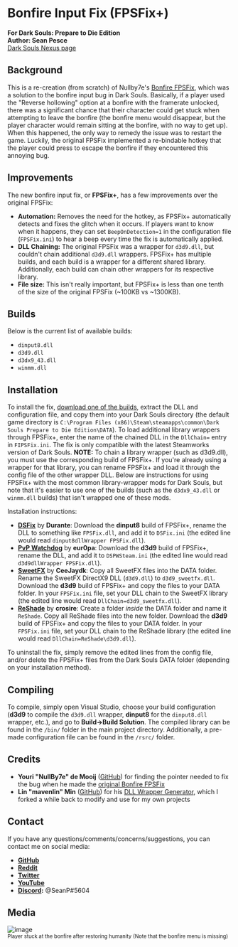 # Bonfire Input Fix (FPSFix+)  
**For Dark Souls: Prepare to Die Edition**  
**Author: Sean Pesce**  
[Dark Souls Nexus page](https://www.nexusmods.com/darksouls/mods/1343/)  


## Background  
This is a re-creation (from scratch) of Nullby7e's [Bonfire FPSFix](https://github.com/NullBy7e/FPSFix), which was a solution to the bonfire input bug in Dark Souls. Basically, if a player used the "Reverse hollowing" option at a bonfire with the framerate unlocked, there was a significant chance that their character could get stuck when attempting to leave the bonfire (the bonfire menu would disappear, but the player character would remain sitting at the bonfire, with no way to get up). When this happened, the only way to remedy the issue was to restart the game. Luckily, the original FPSFix implemented a re-bindable hotkey that the player could press to escape the bonfire if they encountered this annoying bug.  


## Improvements  
The new bonfire input fix, or **FPSFix+**, has a few improvements over the original FPSFix:  

*  **Automation:** Removes the need for the hotkey, as FPSFix+ automatically detects and fixes the glitch when it occurs. If players want to know when it happens, they can set `BeepOnDetection=1` in the configuration file (`FPSFix.ini`) to hear a beep every time the fix is automatically applied.  
*  **DLL Chaining:** The original FPSFix was a wrapper for `d3d9.dll`, but couldn't chain additional `d3d9.dll` wrappers. FPSFix+ has multiple builds, and each build is a wrapper for a different shared library. Additionally, each build can chain other wrappers for its respective library.  
*  **File size:** This isn't really important, but FPSFix+ is less than one tenth of the size of the original FPSFix (~100KB vs ~1300KB).  


## Builds  
Below is the current list of available builds:  

* `dinput8.dll`  
* `d3d9.dll`  
* `d3dx9_43.dll`  
* `winmm.dll`  


## Installation  
To install the fix, [download one of the builds](https://github.com/SeanPesce/FPSFix-Plus/releases), extract the DLL and configuration file, and copy them into your Dark Souls directory (the default game directory is `C:\Program Files (x86)\Steam\steamapps\common\Dark Souls Prepare to Die Edition\DATA`). To load additional library wrappers through FPSFix+, enter the name of the chained DLL in the `DllChain=` entry in `FIPSFix.ini`. The fix is only compatible with the latest Steamworks version of Dark Souls. **NOTE:** To chain a library wrapper (such as d3d9.dll), you must use the corresponding build of FPSFix+. If you're already using a wrapper for that library, you can rename FPSFix+ and load it through the config file of the other wrapper DLL. Below are instructions for using FPSFix+ with the most common library-wrapper mods for Dark Souls, but note that it's easier to use one of the builds (such as the `d3dx9_43.dll` or `winmm.dll` builds) that isn't wrapped one of these mods.  

Installation instructions:   

* **[DSFix](https://github.com/PeterTh/dsfix)** by **Durante**: Download the **dinput8** build of FPSFix+, rename the DLL to something like `FPSFix.dll`, and add it to `DSFix.ini` (the edited line would read `dinput8dllWrapper FPSFix.dll`).  
* **[PvP Watchdog](https://www.nexusmods.com/darksouls/mods/849/)** by **eur0pa**: Download the **d3d9** build of FPSFix+, rename the DLL, and add it to `DSPWSteam.ini` (the edited line would read `d3d9dllWrapper FPSFix.dll`).  
* **[SweetFX](https://www.nexusmods.com/darksouls/mods/144)** by **CeeJaydk**: Copy all SweetFX files into the DATA folder. Rename the SweetFX DirectX9 DLL (`d3d9.dll`) to `d3d9_sweetfx.dll`. Download the **d3d9** build of FPSFix+ and copy the files to your DATA folder. In your `FPSFix.ini` file, set your DLL chain to the SweetFX library (the edited line would read `DllChain=d3d9_sweetfx.dll`).  
* **[ReShade](https://github.com/crosire/reshade)** by **crosire**: Create a folder *inside* the DATA folder and name it `ReShade`. Copy all ReShade files into the new folder. Download the **d3d9** build of FPSFix+ and copy the files to your DATA folder. In your `FPSFix.ini` file, set your DLL chain to the ReShade library (the edited line would read `DllChain=ReShade\d3d9.dll`).   

To uninstall the fix, simply remove the edited lines from the config file, and/or delete the FPSFix+ files from the Dark Souls DATA folder (depending on your installation method).  


## Compiling  
To compile, simply open Visual Studio, choose your build configuration (**d3d9** to compile the `d3d9.dll` wrapper, **dinput8** for the `dinput8.dll` wrapper, etc.), and go to **Build->Build Solution**. The compiled library can be found in the `/bin/` folder in the main project directory. Additionally, a pre-made configuration file can be found in the `/rsrc/` folder.  


## Credits  

* **Youri "NullBy7e" de Mooij** ([GitHub](https://github.com/nullby7e)) for finding the pointer needed to fix the bug when he made the [original Bonfire FPSFix](https://github.com/NullBy7e/FPSFix)  
* **Lin "mavenlin" Min** ([GitHub](https://github.com/mavenlin)) for his [DLL Wrapper Generator](https://github.com/mavenlin/Dll_Wrapper_Gen), which I forked a while back to modify and use for my own projects  


## Contact  

If you have any questions/comments/concerns/suggestions, you can contact me on social media:  

* **[GitHub](https://github.com/SeanPesce)**  
* **[Reddit](https://reddit.com/u/SeanPesce/)**  
* **[Twitter](https://twitter.com/SeanPesce)**  
* **[YouTube](https://youtube.com/channel/UCgsMpXiR3PawqKM7MWLJGzQ)**  
* **[Discord](https://discordapp.com):** @SeanP#5604  

## Media  

![image](https://staticdelivery.nexusmods.com/mods/162/images/1343-0-1506614671.jpg)  
<sup>Player stuck at the bonfire after restoring humanity (Note that the bonfire menu is missing)</sup>  
